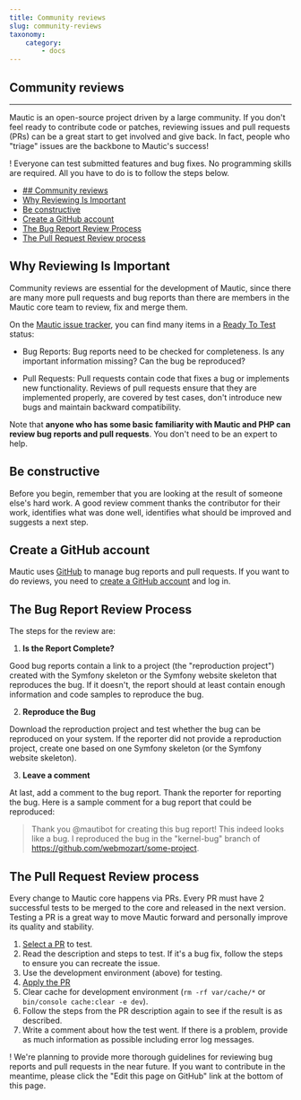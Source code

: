 ```yaml
---
title: Community reviews
slug: community-reviews
taxonomy:
    category:
        - docs
---
```


## Community reviews
---

Mautic is an open-source project driven by a large community. If you don't feel ready to contribute code or patches, reviewing issues and pull requests (PRs) can be a great start to get involved and give back. In fact, people who "triage" issues are the backbone to Mautic's success!

! Everyone can test submitted features and bug fixes. No programming skills are required. All you have to do is to follow the steps below.

- [## Community reviews](#h2-id%22community-reviews-41%22community-reviewsh2)
- [Why Reviewing Is Important](#why-reviewing-is-important)
- [Be constructive](#be-constructive)
- [Create a GitHub account](#create-a-github-account)
- [The Bug Report Review Process](#the-bug-report-review-process)
- [The Pull Request Review process](#the-pull-request-review-process)

## Why Reviewing Is Important

Community reviews are essential for the development of Mautic, since there are many more pull requests and bug reports than there are members in the Mautic core team to review, fix and merge them.

On the [Mautic issue tracker][mautic-issue-tracker], you can find many items in a [Ready To Test][ready-to-test-issues] status:

- Bug Reports: Bug reports need to be checked for completeness. Is any important information missing? Can the bug be reproduced?

- Pull Requests: Pull requests contain code that fixes a bug or implements new functionality. Reviews of pull requests ensure that they are implemented properly, are covered by test cases, don't introduce new bugs and maintain backward compatibility.

Note that **anyone who has some basic familiarity with Mautic and PHP can review bug reports and pull requests**. You don't need to be an expert to help.

## Be constructive

Before you begin, remember that you are looking at the result of someone else's hard work. A good review comment thanks the contributor for their work, identifies what was done well, identifies what should be improved and suggests a next step.

## Create a GitHub account

Mautic uses [GitHub][github] to manage bug reports and pull requests. If you want to do reviews, you need to [create a GitHub account][create-github-account] and log in.

## The Bug Report Review Process

The steps for the review are:

1. **Is the Report Complete?**

Good bug reports contain a link to a project (the "reproduction project") created with the Symfony skeleton or the Symfony website skeleton that reproduces the bug. If it doesn't, the report should at least contain enough information and code samples to reproduce the bug.

2. **Reproduce the Bug**

Download the reproduction project and test whether the bug can be reproduced on your system. If the reporter did not provide a reproduction project, create one based on one Symfony skeleton (or the Symfony website skeleton).

3. **Leave a comment**

At last, add a comment to the bug report. Thank the reporter for reporting the bug. Here is a sample comment for a bug report that could be reproduced:

> Thank you @mautibot for creating this bug report! This indeed looks like a bug. I reproduced the bug in the "kernel-bug" branch of https://github.com/webmozart/some-project.

## The Pull Request Review process

Every change to Mautic core happens via PRs. Every PR must have 2 successful tests to be merged to the core and released in the next version. Testing a PR is a great way to move Mautic forward and personally improve its quality and stability.

1. [Select a PR][mautic-prs] to test.
2. Read the description and steps to test. If it's a bug fix, follow the steps to ensure you can recreate the issue.
3. Use the development environment (above) for testing.
3. [Apply the PR][apply-pr]
4. Clear cache for development environment (`rm -rf var/cache/*` or `bin/console cache:clear -e dev`).
5. Follow the steps from the PR description again to see if the result is as described.
6. Write a comment about how the test went. If there is a problem, provide as much information as possible including error log messages.

! We're planning to provide more thorough guidelines for reviewing bug reports and pull requests in the near future. If you want to contribute in the meantime, please click the "Edit this page on GitHub" link at the bottom of this page.

[mautic-prs]: <https://github.com/mautic/mautic/pulls>
[apply-pr]: <https://help.github.com/articles/checking-out-pull-requests-locally/#modifying-an-inactive-pull-request-locally>
[mautic-issue-tracker]: <https://github.com/mautic/mautic/issues>
[ready-to-test-issues]: <https://github.com/mautic/mautic/issues?q=is%3Aopen+is%3Aissue+label%3A%22Ready+To+Test%22>
[github]: <https://github.com/>
[create-github-account]: <https://help.github.com/github/getting-started-with-github/signing-up-for-a-new-github-account>



